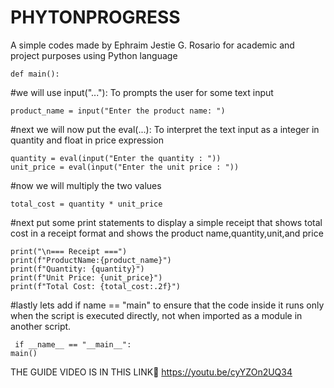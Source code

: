 # PHYTONPROGRESS
A simple codes made by Ephraim Jestie G. Rosario for academic and project purposes using Python language




    def main():
   #we will use input("..."): To prompts the user for some text input 

    product_name = input("Enter the product name: ")
   
   #next we will now put the eval(...): To interpret the text input as a integer in quantity and float in price expression
   
    quantity = eval(input("Enter the quantity : "))
    unit_price = eval(input("Enter the unit price : "))
    
 #now we will multiply the two values
    
    total_cost = quantity * unit_price

  #next put some print statements to display a simple receipt that shows total cost in a receipt format and shows the product name,quantity,unit,and price
    
   
    print("\n=== Receipt ===")
    print(f"ProductName:{product_name}")
    print(f"Quantity: {quantity}")
    print(f"Unit Price: {unit_price}")
    print(f"Total Cost: {total_cost:.2f}")

  #lastly lets add if name == "main" to ensure that the code inside it runs only when the script is executed directly, not when imported as a module in another script.

     if __name__ == "__main__":
    main()

THE GUIDE VIDEO IS IN THIS LINK🔗 
https://youtu.be/cyYZOn2UQ34
